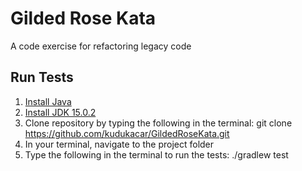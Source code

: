 # Gilded Rose Kata
A code exercise for refactoring legacy code

## Run Tests
1. [Install Java](https://java.com/en/download/help/download_options.html)
2. [Install JDK 15.0.2](https://www.oracle.com/java/technologies/javase-jdk15-downloads.html)
3. Clone repository by typing the following in the terminal: git clone https://github.com/kudukacar/GildedRoseKata.git
4. In your terminal, navigate to the project folder
5. Type the following in the terminal to run the tests: ./gradlew test